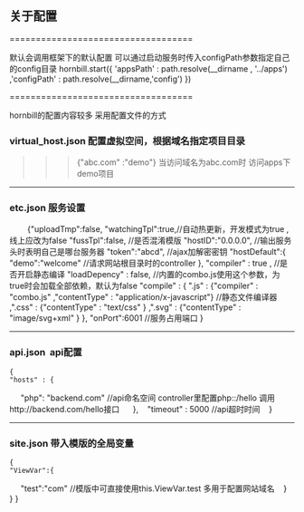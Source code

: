 ## 关于配置
===================================

默认会调用框架下的默认配置 可以通过启动服务时传入configPath参数指定自己的config目录
    hornbill.start({
      'appsPath' : path.resolve(__dirname , '../apps')
      ,'configPath' : path.resolve(__dirname,'config')
    })

===================================

hornbill的配置内容较多 采用配置文件的方式
### virtual_host.json 配置虚拟空间，根据域名指定项目目录 
>>> {"abc.com" :"demo"}
当访问域名为abc.com时 访问apps下demo项目

-----------------------------------

### etc.json 服务设置
        
        {"uploadTmp":false,
        "watchingTpl":true,//自动热更新，开发模式为true ,线上应改为false
        "fussTpl":false, //是否混淆模版
        "hostID":"0.0.0.0", //输出服务头时表明自己是哪台服务器
        "token":"abcd", //ajax加解密密钥
        "hostDefault":{
            "demo":"welcome" //请求网站根目录时的controller
        },
        "compiler" : true , //是否开启静态编译
        "loadDepency" : false, //内置的combo.js使用这个参数，为true时会加载全部依赖，默认为false
        "compile" : {
               ".js" : {"compiler" : "combo.js" ,"contentType" : "application/x-javascript"} //静态文件编译器
             ,".css" : {"contentType" : "text/css" }
             ,".svg" : {"contentType" : "image/svg+xml" }
        },
        "onPort":6001 //服务占用端口
        }
        
-----------------------------------

### api.json  api配置

    {
    "hosts" : {
      "php": "backend.com" //api命名空间 controller里配置php::/hello 调用http://backend.com/hello接口
      }, 
    "timeout" : 5000 //api超时时间
    }
        
-----------------------------------

### site.json 带入模版的全局变量
    {
    "ViewVar":{
      "test":"com" //模版中可直接使用this.ViewVar.test 多用于配置网站域名
    }
    }
    }

